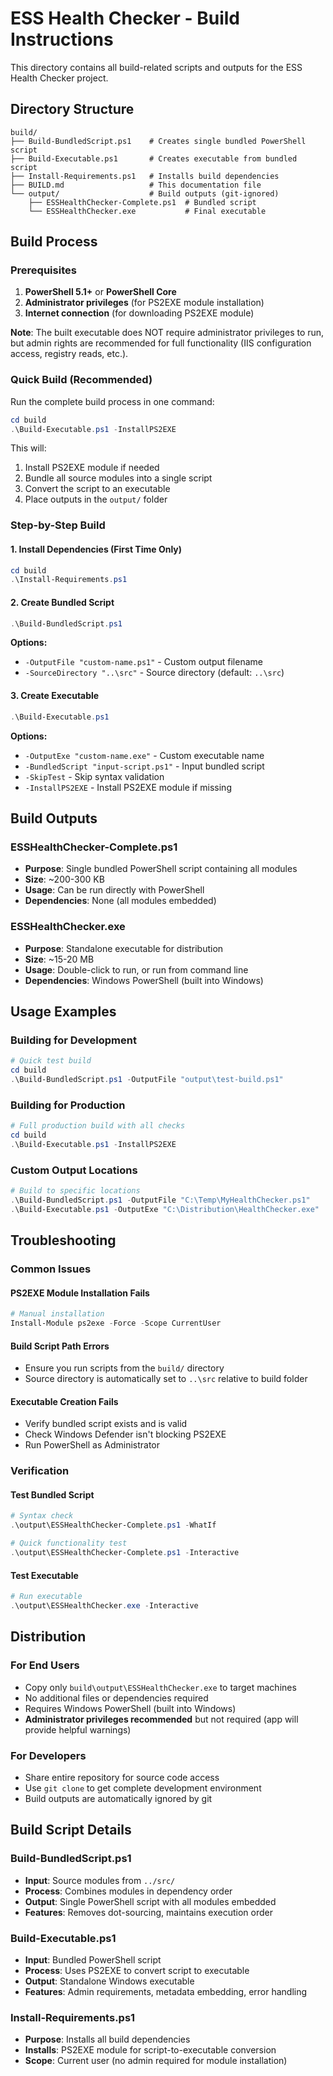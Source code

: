 # ESS Health Checker - Build Instructions

This directory contains all build-related scripts and outputs for the ESS Health Checker project.

## Directory Structure

```
build/
├── Build-BundledScript.ps1    # Creates single bundled PowerShell script
├── Build-Executable.ps1       # Creates executable from bundled script
├── Install-Requirements.ps1   # Installs build dependencies
├── BUILD.md                   # This documentation file
└── output/                    # Build outputs (git-ignored)
    ├── ESSHealthChecker-Complete.ps1  # Bundled script
    └── ESSHealthChecker.exe           # Final executable
```

## Build Process

### Prerequisites

1. **PowerShell 5.1+** or **PowerShell Core**
2. **Administrator privileges** (for PS2EXE module installation)
3. **Internet connection** (for downloading PS2EXE module)

**Note**: The built executable does NOT require administrator privileges to run, but admin rights are recommended for full functionality (IIS configuration access, registry reads, etc.).

### Quick Build (Recommended)

Run the complete build process in one command:

```powershell
cd build
.\Build-Executable.ps1 -InstallPS2EXE
```

This will:
1. Install PS2EXE module if needed
2. Bundle all source modules into a single script
3. Convert the script to an executable
4. Place outputs in the `output/` folder

### Step-by-Step Build

#### 1. Install Dependencies (First Time Only)

```powershell
cd build
.\Install-Requirements.ps1
```

#### 2. Create Bundled Script

```powershell
.\Build-BundledScript.ps1
```

**Options:**
- `-OutputFile "custom-name.ps1"` - Custom output filename
- `-SourceDirectory "..\src"` - Source directory (default: `..\src`)

#### 3. Create Executable

```powershell
.\Build-Executable.ps1
```

**Options:**
- `-OutputExe "custom-name.exe"` - Custom executable name
- `-BundledScript "input-script.ps1"` - Input bundled script
- `-SkipTest` - Skip syntax validation
- `-InstallPS2EXE` - Install PS2EXE module if missing

## Build Outputs

### ESSHealthChecker-Complete.ps1
- **Purpose**: Single bundled PowerShell script containing all modules
- **Size**: ~200-300 KB
- **Usage**: Can be run directly with PowerShell
- **Dependencies**: None (all modules embedded)

### ESSHealthChecker.exe
- **Purpose**: Standalone executable for distribution
- **Size**: ~15-20 MB
- **Usage**: Double-click to run, or run from command line
- **Dependencies**: Windows PowerShell (built into Windows)

## Usage Examples

### Building for Development
```powershell
# Quick test build
cd build
.\Build-BundledScript.ps1 -OutputFile "output\test-build.ps1"
```

### Building for Production
```powershell
# Full production build with all checks
cd build
.\Build-Executable.ps1 -InstallPS2EXE
```

### Custom Output Locations
```powershell
# Build to specific locations
.\Build-BundledScript.ps1 -OutputFile "C:\Temp\MyHealthChecker.ps1"
.\Build-Executable.ps1 -OutputExe "C:\Distribution\HealthChecker.exe"
```

## Troubleshooting

### Common Issues

#### PS2EXE Module Installation Fails
```powershell
# Manual installation
Install-Module ps2exe -Force -Scope CurrentUser
```

#### Build Script Path Errors
- Ensure you run scripts from the `build/` directory
- Source directory is automatically set to `..\src` relative to build folder

#### Executable Creation Fails
- Verify bundled script exists and is valid
- Check Windows Defender isn't blocking PS2EXE
- Run PowerShell as Administrator

### Verification

#### Test Bundled Script
```powershell
# Syntax check
.\output\ESSHealthChecker-Complete.ps1 -WhatIf

# Quick functionality test
.\output\ESSHealthChecker-Complete.ps1 -Interactive
```

#### Test Executable
```powershell
# Run executable
.\output\ESSHealthChecker.exe -Interactive
```

## Distribution

### For End Users
- Copy only `build\output\ESSHealthChecker.exe` to target machines
- No additional files or dependencies required
- Requires Windows PowerShell (built into Windows)
- **Administrator privileges recommended** but not required (app will provide helpful warnings)

### For Developers
- Share entire repository for source code access
- Use `git clone` to get complete development environment
- Build outputs are automatically ignored by git

## Build Script Details

### Build-BundledScript.ps1
- **Input**: Source modules from `../src/`
- **Process**: Combines modules in dependency order
- **Output**: Single PowerShell script with all modules embedded
- **Features**: Removes dot-sourcing, maintains execution order

### Build-Executable.ps1
- **Input**: Bundled PowerShell script
- **Process**: Uses PS2EXE to convert script to executable
- **Output**: Standalone Windows executable
- **Features**: Admin requirements, metadata embedding, error handling

### Install-Requirements.ps1
- **Purpose**: Installs all build dependencies
- **Installs**: PS2EXE module for script-to-executable conversion
- **Scope**: Current user (no admin required for module installation)
